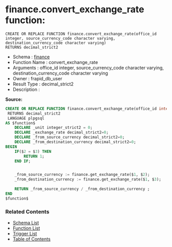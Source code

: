 # finance.convert_exchange_rate function:

```plpgsql
CREATE OR REPLACE FUNCTION finance.convert_exchange_rate(office_id integer, source_currency_code character varying, destination_currency_code character varying)
RETURNS decimal_strict2
```
* Schema : [finance](../../schemas/finance.md)
* Function Name : convert_exchange_rate
* Arguments : office_id integer, source_currency_code character varying, destination_currency_code character varying
* Owner : frapid_db_user
* Result Type : decimal_strict2
* Description : 


**Source:**
```sql
CREATE OR REPLACE FUNCTION finance.convert_exchange_rate(office_id integer, source_currency_code character varying, destination_currency_code character varying)
 RETURNS decimal_strict2
 LANGUAGE plpgsql
AS $function$
    DECLARE _unit integer_strict2 = 0;
    DECLARE _exchange_rate decimal_strict2=0;
    DECLARE _from_source_currency decimal_strict2=0;
    DECLARE _from_destination_currency decimal_strict2=0;
BEGIN
    IF($2 = $3) THEN
        RETURN 1;
    END IF;


    _from_source_currency := finance.get_exchange_rate($1, $2);
    _from_destination_currency := finance.get_exchange_rate($1, $3);
        
    RETURN _from_source_currency / _from_destination_currency ; 
END
$function$

```

### Related Contents
* [Schema List](../../schemas.md)
* [Function List](../../functions.md)
* [Trigger List](../../triggers.md)
* [Table of Contents](../../README.md)


